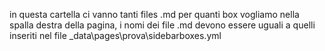 in questa cartella ci vanno tanti files .md per quanti box vogliamo nella spalla destra della pagina, i nomi dei file .md devono essere uguali a quelli inseriti nel  file
_data\pages\prova\sidebarboxes.yml
